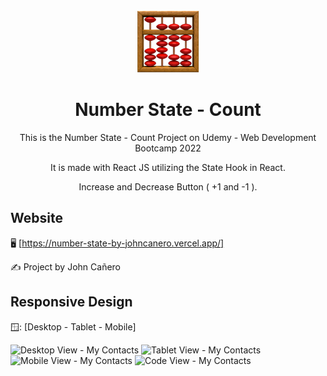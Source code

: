 <!-- markdownlint-configure-file {
  "MD013": {
    "code_blocks": false,
    "tables": false
  },
  "MD033": false,
  "MD041": false
} -->

<div align="center">
  <a href="https://number-state-by-johncanero.vercel.app/" target="_blank">
    <img alt="number-state" height="100" src="./src/images/countAbacusEmoji.png"/>
  </a>
</div>

<div align="center">

# Number State - Count

This is the Number State - Count Project on Udemy - Web Development Bootcamp 2022

It is made with React JS utilizing the State Hook in React.

Increase and Decrease Button ( +1 and -1 ).
</div>

## Website

🖥️ [https://number-state-by-johncanero.vercel.app/]

✍️ Project by John Cañero

## Responsive Design

🪟: [Desktop - Tablet - Mobile]

![Desktop View - My Contacts](./src/images/responsive/desktopView.png)
![Tablet View - My Contacts](./src/images/responsive/tabletView.png)
![Mobile View - My Contacts](./src/images/responsive/mobileView.png)
![Code View - My Contacts](./src/images/responsive/codeView.png)

